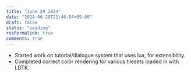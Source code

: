 ```yaml
---
title: "June 29 2024"
date: "2024-06-29T21:46:04+09:00"
draft: false
status: "seeding"
rssPermalink: true
comments: true
---
```


- Started work on tutorial/dialogue system that uses lua, for extensibility.
- Completed correct color rendering for various tilesets loaded in with LDTK.